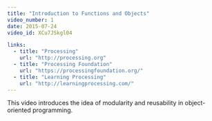 ```yaml
---
title: "Introduction to Functions and Objects"
video_number: 1
date: 2015-07-24
video_id: XCu7JSkgl04

links:
  - title: "Processing"
    url: "http://processing.org"
  - title: "Processing Foundation"
    url: "https://processingfoundation.org/"
  - title: "Learning Processing"
    url: "http://learningprocessing.com/"
---
```


This video introduces the idea of modularity and reusability in object-oriented programming.
